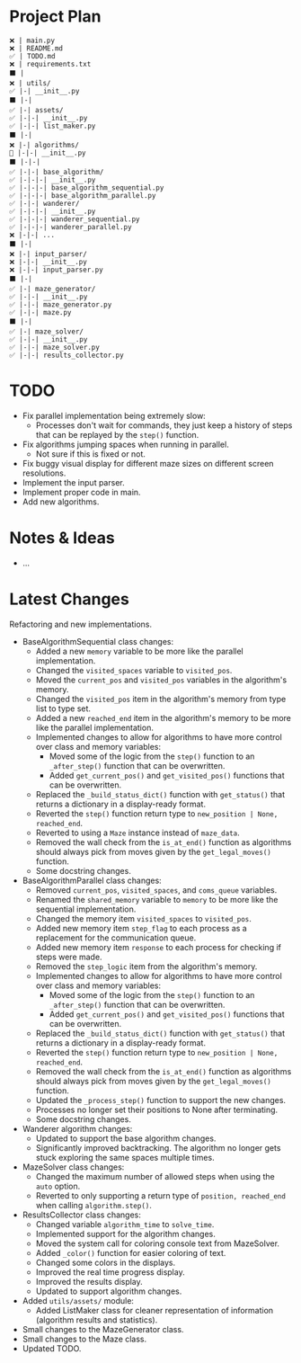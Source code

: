 # Project Plan
```
❌ | main.py
❌ | README.md
✅ | TODO.md
❌ | requirements.txt
⬛ |
❌ | utils/
✅ |-| __init__.py
⬛ |-|
✅ |-| assets/
✅ |-|-| __init__.py
✅ |-|-| list_maker.py
⬛ |-|
❌ |-| algorithms/
🔄 |-|-| __init__.py
⬛ |-|-|
✅ |-|-| base_algorithm/
✅ |-|-|-| __init__.py
✅ |-|-|-| base_algorithm_sequential.py
✅ |-|-|-| base_algorithm_parallel.py
✅ |-|-| wanderer/
✅ |-|-|-| __init__.py
✅ |-|-|-| wanderer_sequential.py
✅ |-|-|-| wanderer_parallel.py
❌ |-|-| ...
⬛ |-|
❌ |-| input_parser/
❌ |-|-| __init__.py
❌ |-|-| input_parser.py
⬛ |-|
✅ |-| maze_generator/
✅ |-|-| __init__.py
✅ |-|-| maze_generator.py
✅ |-|-| maze.py
⬛ |-|
✅ |-| maze_solver/
✅ |-|-| __init__.py
✅ |-|-| maze_solver.py
✅ |-|-| results_collector.py
```

# TODO
- Fix parallel implementation being extremely slow:
  - Processes don't wait for commands, they just keep a history of steps that can be replayed by the `step()` function.
- Fix algorithms jumping spaces when running in parallel.
  - Not sure if this is fixed or not.
- Fix buggy visual display for different maze sizes on different screen resolutions.
- Implement the input parser.
- Implement proper code in main.
- Add new algorithms.

# Notes & Ideas
- ...

# Latest Changes
Refactoring and new implementations.

- BaseAlgorithmSequential class changes:
  - Added a new `memory` variable to be more like the parallel implementation.
  - Changed the `visited_spaces` variable to `visited_pos`.
  - Moved the `current_pos` and `visited_pos` variables in the algorithm's memory.
  - Changed the `visited_pos` item in the algorithm's memory from type list to type set.
  - Added a new `reached_end` item in the algorithm's memory to be more like the parallel implementation.
  - Implemented changes to allow for algorithms to have more control over class and memory variables:
    - Moved some of the logic from the `step()` function to an `_after_step()` function that can be overwritten.
    - Added `get_current_pos()` and `get_visited_pos()` functions that can be overwritten.
  - Replaced the `_build_status_dict()` function with `get_status()` that returns a dictionary in a display-ready format.
  - Reverted the `step()` function return type to `new_position | None, reached_end`.
  - Reverted to using a `Maze` instance instead of `maze_data`.
  - Removed the wall check from the `is_at_end()` function as algorithms should always pick from moves given by the `get_legal_moves()` function.
  - Some docstring changes.
- BaseAlgorithmParallel class changes:
  - Removed `current_pos`, `visited_spaces`, and `coms_queue` variables.
  - Renamed the `shared_memory` variable to `memory` to be more like the sequential implementation.
  - Changed the memory item `visited_spaces` to `visited_pos`.
  - Added new memory item `step_flag` to each process as a replacement for the communication queue.
  - Added new memory item `response` to each process for checking if steps were made.
  - Removed the `step_logic` item from the algorithm's memory.
  - Implemented changes to allow for algorithms to have more control over class and memory variables:
    - Moved some of the logic from the `step()` function to an `_after_step()` function that can be overwritten.
    - Added `get_current_pos()` and `get_visited_pos()` functions that can be overwritten.
  - Replaced the `_build_status_dict()` function with `get_status()` that returns a dictionary in a display-ready format.
  - Reverted the `step()` function return type to `new_position | None, reached_end`.
  - Removed the wall check from the `is_at_end()` function as algorithms should always pick from moves given by the `get_legal_moves()` function.
  - Updated the `_process_step()` function to support the new changes.
  - Processes no longer set their positions to None after terminating.
  - Some docstring changes.
- Wanderer algorithm changes:
  - Updated to support the base algorithm changes.
  - Significantly improved backtracking. The algorithm no longer gets stuck exploring the same spaces multiple times.
- MazeSolver class changes:
  - Changed the maximum number of allowed steps when using the `auto` option.
  - Reverted to only supporting a return type of `position, reached_end` when calling `algorithm.step()`.
- ResultsCollector class changes:
  - Changed variable `algorithm_time` to `solve_time`.
  - Implemented support for the algorithm changes.
  - Moved the system call for coloring console text from MazeSolver.
  - Added `_color()` function for easier coloring of text.
  - Changed some colors in the displays.
  - Improved the real time progress display.
  - Improved the results display.
  - Updated to support algorithm changes.
- Added `utils/assets/` module:
  - Added ListMaker class for cleaner representation of information (algorithm results and statistics).
- Small changes to the MazeGenerator class.
- Small changes to the Maze class.
- Updated TODO.